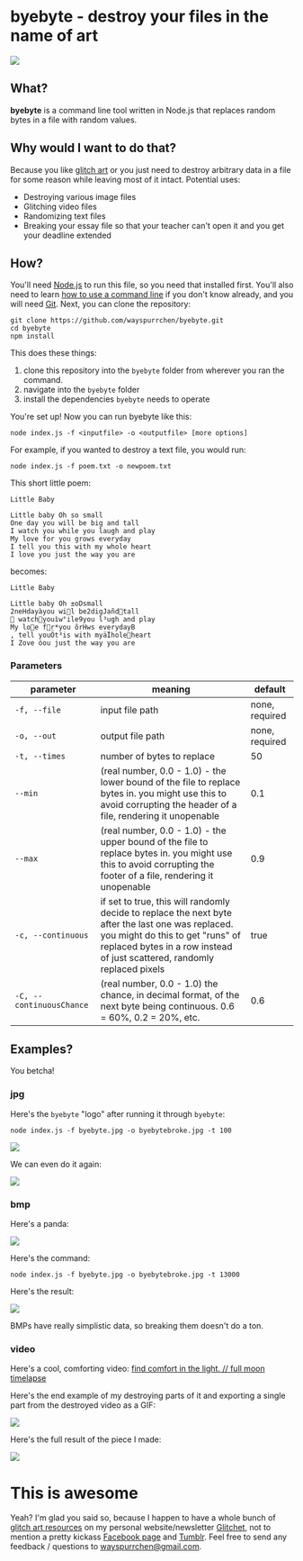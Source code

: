 # byebyte - destroy your files in the name of art

![](http://i.imgur.com/2LR6uGK.jpg)

## What?

**byebyte** is a command line tool written in Node.js that replaces random bytes in a file with random values.

## Why would I want to do that?

Because you like [glitch art](http://www.reddit.com/r/glitch_art) or you just need to destroy arbitrary data in a file for some reason while leaving most of it intact. Potential uses:

- Destroying various image files
- Glitching video files
- Randomizing text files
- Breaking your essay file so that your teacher can't open it and you get your deadline extended

## How?

You'll need [Node.js](https://nodejs.org/) to run this file, so you need that installed first. You'll also need to learn [how to use a command line](http://lifehacker.com/5633909/who-needs-a-mouse-learn-to-use-the-command-line-for-almost-anything) if you don't know already, and you will need [Git](https://git-scm.com/downloads). Next, you can clone the repository:

```
git clone https://github.com/wayspurrchen/byebyte.git
cd byebyte
npm install
```

This does these things:

1) clone this repository into the `byebyte` folder from wherever you ran the command.
2) navigate into the `byebyte` folder
3) install the dependencies `byebyte` needs to operate

You're set up! Now you can run byebyte like this:

`node index.js -f <inputfile> -o <outputfile> [more options]`

For example, if you wanted to destroy a text file, you would run:

`node index.js -f poem.txt -o newpoem.txt`

This short little poem:

```
Little Baby

Little baby Oh so small 
One day you will be big and tall
I watch you while you laugh and play 
My love for you grows everyday 
I tell you this with my whole heart
I love you just the way you are
```

becomes:

```
Little Baby

Little baby Oh ±oDsmall 
2neHdayàyou wil be2digJañdtall
 watchyouìw°ile9you l³ugh and play 
My loe fr*you õrHws everydayB
‚ tell youÖt³is with myäÏholeheart
I Zove óou just the way you are
```

### Parameters

|parameter|meaning|default|
|--|--|--|
|`-f, --file`|input file path|none, required|
|`-o, --out`|output file path|none, required|
|`-t, --times`|number of bytes to replace|50|
|`--min`|(real number, 0.0 - 1.0) - the lower bound of the file to replace bytes in. you might use this to avoid corrupting the header of a file, rendering it unopenable|0.1|
|`--max`|(real number, 0.0 - 1.0) - the upper bound of the file to replace bytes in. you might use this to avoid corrupting the footer of a file, rendering it unopenable|0.9|
|`-c, --continuous`|if set to true, this will randomly decide to replace the next byte after the last one was replaced. you might do this to get "runs" of replaced bytes in a row instead of just scattered, randomly replaced pixels|true|
|`-C, --continuousChance`|(real number, 0.0 - 1.0) the chance, in decimal format, of the next byte being continuous. 0.6 = 60%, 0.2 = 20%, etc.|0.6|

## Examples?

You betcha!

### jpg

Here's the `byebyte` "logo" after running it through `byebyte`:

```
node index.js -f byebyte.jpg -o byebytebroke.jpg -t 100
```

![](http://i.imgur.com/RKgupqW.jpg)

We can even do it again:

![](http://i.imgur.com/TAJKvnE.jpg)

### bmp

Here's a panda:

![](http://i.imgur.com/AZX9cA2.png)

Here's the command:

```
node index.js -f byebyte.jpg -o byebytebroke.jpg -t 13000
```

Here's the result:

![](http://i.imgur.com/APB1w91.png)

BMPs have really simplistic data, so breaking them doesn't do a ton.

### video

Here's a cool, comforting video: [find comfort in the light. // full moon timelapse](https://vimeo.com/135133471)

Here's the end example of my destroying parts of it and exporting a single part from the destroyed video as a GIF:

![](http://i.imgur.com/UmNgnkt.gif)

Here's the full result of the piece I made:

![](http://i.imgur.com/OY67z3C.gif)

# This is awesome

Yeah? I'm glad you said so, because I happen to have a whole bunch of [glitch art resources](http://www.glitchet.com/resources) on my personal website/newsletter [Glitchet](http://www.glitchet.com/), not to mention a pretty kickass [Facebook page](http://www.glitchet.com/) and [Tumblr](http://tumblr.glitchet.com). Feel free to send any feedback / questions to wayspurrchen@gmail.com.